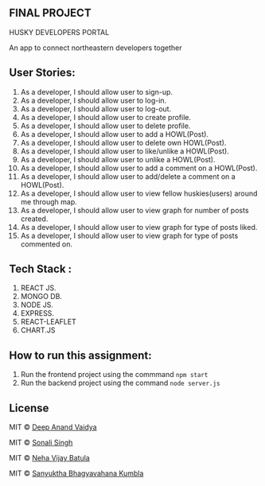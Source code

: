 ## FINAL PROJECT

HUSKY DEVELOPERS PORTAL

An app to connect northeastern developers together

## User Stories:

1. As a developer, I should allow user to sign-up.
2. As a developer, I should allow user to log-in.
2. As a developer, I should allow user to log-out.
3. As a developer, I should allow user to create profile.
4. As a developer, I should allow user to delete profile.
5. As a developer, I should allow user to add a HOWL(Post).
6. As a developer, I should allow user to delete own HOWL(Post).
7. As a developer, I should allow user to like/unlike a HOWL(Post).
8. As a developer, I should allow user to unlike a HOWL(Post).
9. As a developer, I should allow user to add a comment on a HOWL(Post).
10. As a developer, I should allow user to add/delete a comment on a HOWL(Post).
11. As a developer, I should allow user to view fellow huskies(users) around me through map.
12. As a developer, I should allow user to view graph for number of posts created.
13. As a developer, I should allow user to view graph for type of posts liked.
14. As a developer, I should allow user to view graph for type of posts commented on.

## Tech Stack :

1. REACT JS.
2. MONGO DB.
3. NODE JS.
4. EXPRESS.
5. REACT-LEAFLET
6. CHART.JS


## How to run this assignment:

1. Run the frontend project using the commmand `npm start`
2. Run the backend project using the command `node server.js`


## License

MIT © [Deep Anand Vaidya](https://www.linkedin.com/in/deep-vaidya-616526b4/?miniProfileUrn=urn%3Ali%3Afs_miniProfile%3AACoAABhISfIB6Vvt4YA3e9tnBiGim1Sdo9CrytY)

MIT © [Sonali Singh](https://www.linkedin.com/in/sonali-singh96/?miniProfileUrn=urn%3Ali%3Afs_miniProfile%3AACoAACSnL9wBKeAVU2VJba9zrNisaAoRQE-fH1Q)

MIT © [Neha Vijay Batula](https://www.linkedin.com/in/neha-battula-a553b7155/?miniProfileUrn=urn%3Ali%3Afs_miniProfile%3AACoAACVBpCEBzdDFuGmgNzCOQ4_ktc7OA4_rFec)

MIT © [Sanyuktha Bhagyavahana Kumbla](https://www.linkedin.com/in/sanyuktha-kumbla-1891ab100/)

